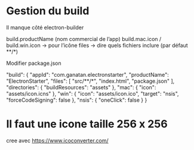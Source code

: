 # Gestion du build  

Il manque côté electron-builder


  build.productName (nom commercial de l’app)
  build.mac.icon / build.win.icon → pour l’icône
  files → dire quels fichiers inclure (par défaut **/*)


  Modifier package.json

  "build": {
  "appId": "com.ganatan.electronstarter",
  "productName": "ElectronStarter",
  "files": [
    "src/**/*",
    "index.html",
    "package.json"
  ],
  "directories": {
    "buildResources": "assets"
  },
  "mac": {
    "icon": "assets/icon.icns"
  },
  "win": {
    "icon": "assets/icon.ico",
    "target": "nsis",
    "forceCodeSigning": false
  },
  "nsis": {
    "oneClick": false
  }
}

# Il faut une icone taille 256 x 256

cree avec https://www.icoconverter.com/